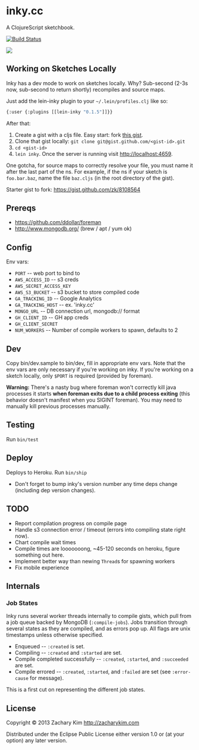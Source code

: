 # inky.cc

A ClojureScript sketchbook.

[![Build Status](https://travis-ci.org/zkim/nsfw.png)](https://travis-ci.org/zk/inky)

![](http://f.cl.ly/items/3N443a2i1m0j21053A3N/Screen%20Shot%202013-12-23%20at%203.45.41%20PM.png)


## Working on Sketches Locally

Inky has a dev mode to work on sketches locally. Why? Sub-second (2-3s
now, sub-second to return shortly) recompiles and source maps.

Just add the lein-inky plugin to your `~/.lein/profiles.clj` like so:

```bash
{:user {:plugins [[lein-inky "0.1.5"]]}}
```

After that:

1. Create a gist with a cljs file. Easy start: fork
   [this gist](https://gist.github.com/zk/8108564).
2. Clone that gist locally: `git clone git@gist.github.com/<gist-id>.git`
3. `cd <gist-id>`
4. `lein inky`. Once the server is running visit
   [http://localhost:4659](http://localhost:4659).


One gotcha, for source maps to correctly resolve your file, you must
name it after the last part of the ns. For example, if the ns if your
sketch is `foo.bar.baz`, name the file `baz.cljs` (in the root
directory of the gist).

Starter gist to fork: https://gist.github.com/zk/8108564


## Prereqs

* https://github.com/ddollar/foreman
* http://www.mongodb.org/ (brew / apt / yum ok)


## Config

Env vars:

* `PORT` -- web port to bind to
* `AWS_ACCESS_ID` -- s3 creds
* `AWS_SECRET_ACCESS_KEY`
* `AWS_S3_BUCKET` -- s3 bucket to store compiled code
* `GA_TRACKING_ID` -- Google Analytics
* `GA_TRACKING_HOST` -- ex. 'inky.cc'
* `MONGO_URL` -- DB connection url, mongodb:// format
* `GH_CLIENT_ID` -- GH app creds
* `GH_CLIENT_SECRET`
* `NUM_WORKERS` -- Number of compile workers to spawn, defaults to 2


## Dev

Copy bin/dev.sample to bin/dev, fill in appropriate env vars. Note that the env vars are only necessary if you're working on inky. If you're working on a sketch locally, only `$PORT` is required (provided by foreman).

**Warning:** There's a nasty bug where foreman won't correctly kill java processes it starts **when foreman exits due to a child process exiting** (this behavior doesn't manifest when you SIGINT foreman). You may need to manually kill previous processes manually.


## Testing

Run `bin/test`


## Deploy

Deploys to Heroku. Run `bin/ship`

* Don't forget to bump inky's version number any time deps change
  (including dep version changes).


## TODO

* Report compilation progress on compile page
* Handle s3 connection error / timeout (errors into compiling state
  right now).
* Chart compile wait times
* Compile times are looooooong, ~45-120 seconds on heroku, figure
  something out here.
* Implement better way than newing `Thread`s for spawning workers
* Fix mobile experience


## Internals

### Job States

Inky runs several worker threads internally to compile gists, which
pull from a job queue backed by MongoDB (`:compile-jobs`). Jobs
transition through several states as they are compiled, and as errors
pop up. All flags are unix timestamps unless otherwise specified.

* Enqueued -- `:created` is set.
* Compiling -- `:created` and `:started` are set.
* Compile completed successfully -- `:created`, `:started`, and
  `:succeeded` are set.
* Compile errored -- `:created`, `:started`, and `:failed` are set
  (see `:error-cause` for message).

This is a first cut on representing the different job states.


## License

Copyright © 2013 Zachary Kim http://zacharykim.com

Distributed under the Eclipse Public License either version 1.0 or (at
your option) any later version.
